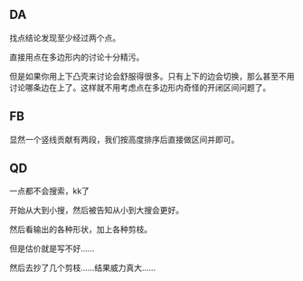 ## DA
找点结论发现至少经过两个点。

直接用点在多边形内的讨论十分精污。

但是如果你用上下凸壳来讨论会舒服得很多。只有上下的边会切换，那么甚至不用讨论哪条边在上了。这样就不用考虑点在多边形内奇怪的开闭区间问题了。

## FB
显然一个竖线贡献有两段，我们按高度排序后直接做区间并即可。

## QD
一点都不会搜索，kk了

开始从大到小搜，然后被告知从小到大搜会更好。

然后看输出的各种形状，加上各种剪枝。

但是估价就是写不好……

然后去抄了几个剪枝……结果威力真大……
